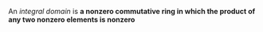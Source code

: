 An *integral domain* is **a nonzero commutative ring in which the product of any two nonzero elements is nonzero**


